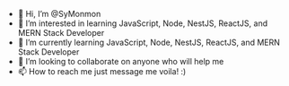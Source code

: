 - 👋 Hi, I’m @SyMonmon
- 👀 I’m interested in learning JavaScript, Node, NestJS, ReactJS, and MERN Stack Developer
- 🌱 I’m currently learning JavaScript, Node, NestJS, ReactJS, and MERN Stack Developer
- 💞️ I’m looking to collaborate on anyone who will help me
- 📫 How to reach me just message me voila! :)

<!---
SyMonmon/SyMonmon is a ✨ special ✨ repository because its `README.md` (this file) appears on your GitHub profile.
You can click the Preview link to take a look at your changes.
--->
